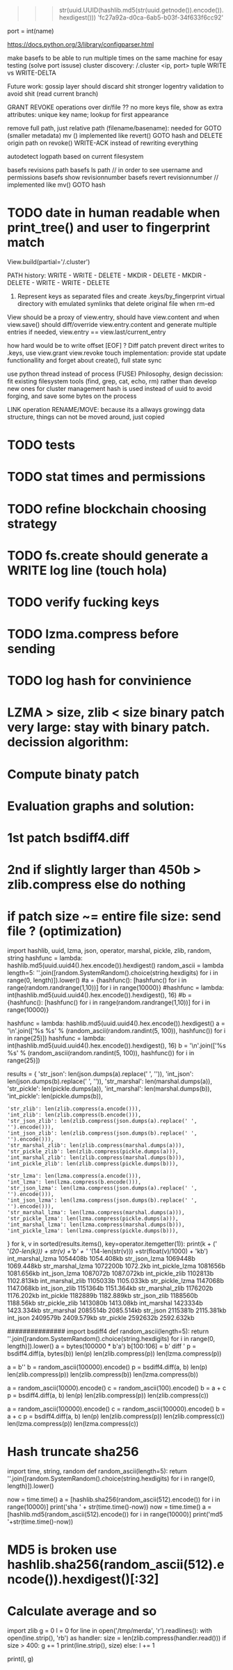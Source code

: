 >>> str(uuid.UUID(hashlib.md5(str(uuid.getnode()).encode()).hexdigest()))
'fc27a92a-d0ca-6ab5-b03f-34f633f6cc92'

port = int(name)


https://docs.python.org/3/library/configparser.html

make basefs to be able to run multiple times on the same machine for esay testing (solve port issuse)
cluster discovery: /.cluster <ip, port> tuple
WRITE vs WRITE-DELTA


Future work: gossip layer should discard shit
stronger logentry validation to avoid shit (read current branch)

GRANT REVOKE operations over dir/file ?? no more keys file, show as extra attributes: unique key name; lookup for first appearance

remove full path, just relative path (filename/basename): needed for GOTO  (smaller metadata)
mv () implemented like revert() GOTO hash and DELETE origin path
on revoke() WRITE-ACK instead of rewriting everything

autodetect logpath based on current filesystem

basefs revisions path
basefs ls path // in order to see username and permissions 
basefs show revisionnumber
basefs revert revisionnumber // implemented like mv() GOTO hash 
# TODO date in human readable when print_tree() and user to fingerprint match

View.build(partial='/.cluster')

PATH history: WRITE - WRITE - DELETE - MKDIR - DELETE - MKDIR - DELETE - WRITE - WRITE - DELETE


1. Represent keys as separated files and create .keys/by_fingerprint virtual directory with emulated symlinks that delete original file when rm-ed

View should be a proxy of view.entry, should have view.content and when view.save() should diff/override view.entry.content and generate multiple entries if needed, view.entry == view.last/current_entry

how hard would be to write offset [EOF] ? Diff patch 
prevent direct writes to .keys, use view.grant view.revoke
touch implementation: provide stat update functionallity and forget about create(), 
full state sync

use python thread instead of process (FUSE)
Philosophy, design decission: fit existing filesystem tools (find, grep, cat, echo, rm) rather than develop new ones for cluster management
hash is used instead of uuid to avoid forging, and save some bytes on the process

LINK operation
RENAME/MOVE: because its a allways growingg data structure, things can not be moved around, just copied


# TODO tests
# TODO stat times and permissions
# TODO refine blockchain choosing strategy
# TODO fs.create should generate a WRITE log line (touch hola)
# TODO verify fucking keys
# TODO lzma.compress before sending
# TODO log hash for convinience



# LZMA > size, zlib < size binary patch very large: stay with binary patch. decission algorithm:
# Compute binaty patch
# Evaluation graphs and solution:
#   1st patch bsdiff4.diff
#   2nd if slightly larger than 450b > zlib.compress else do nothing 
#   if patch size ~= entire file size: send file ? (optimization)


import hashlib, uuid, lzma, json, operator, marshal, pickle, zlib, random, string
hashfunc = lambda: hashlib.md5(uuid.uuid4().hex.encode()).hexdigest()
random_ascii = lambda length=5: ''.join([random.SystemRandom().choice(string.hexdigits) for i in range(0, length)]).lower()
#a = {hashfunc(): [hashfunc() for i in range(random.randrange(1,10))] for i in range(10000)}
#hashfunc = lambda: int(hashlib.md5(uuid.uuid4().hex.encode()).hexdigest(), 16)
#b = {hashfunc(): [hashfunc() for i in range(random.randrange(1,10))] for i in range(10000)}

hashfunc = lambda: hashlib.md5(uuid.uuid4().hex.encode()).hexdigest()
a = '\n'.join(['%s %s' % (random_ascii(random.randint(5, 100)), hashfunc()) for i in range(25)])
hashfunc = lambda: int(hashlib.md5(uuid.uuid4().hex.encode()).hexdigest(), 16)
b = '\n'.join(['%s %s' % (random_ascii(random.randint(5, 100)), hashfunc()) for i in range(25)])

results = {
    'str_json': len(json.dumps(a).replace(' ', '')),
    'int_json': len(json.dumps(b).replace(' ', '')),
    'str_marshal': len(marshal.dumps(a)),
    'str_pickle': len(pickle.dumps(a)),
    'int_marshal': len(marshal.dumps(b)),
    'int_pickle': len(pickle.dumps(b)),
    
    'str_zlib': len(zlib.compress(a.encode())),
    'int_zlib': len(zlib.compress(b.encode())),
    'str_json_zlib': len(zlib.compress(json.dumps(a).replace(' ', '').encode())),
    'int_json_zlib': len(zlib.compress(json.dumps(b).replace(' ', '').encode())),
    'str_marshal_zlib': len(zlib.compress(marshal.dumps(a))),
    'str_pickle_zlib': len(zlib.compress(pickle.dumps(a))),
    'int_marshal_zlib': len(zlib.compress(marshal.dumps(b))),
    'int_pickle_zlib': len(zlib.compress(pickle.dumps(b))),
    
    'str_lzma': len(lzma.compress(a.encode())),
    'int_lzma': len(lzma.compress(b.encode())),
    'str_json_lzma': len(lzma.compress(json.dumps(a).replace(' ', '').encode())),
    'int_json_lzma': len(lzma.compress(json.dumps(b).replace(' ', '').encode())),
    'str_marshal_lzma': len(lzma.compress(marshal.dumps(a))),
    'str_pickle_lzma': len(lzma.compress(pickle.dumps(a))),
    'int_marshal_lzma': len(lzma.compress(marshal.dumps(b))),
    'int_pickle_lzma': len(lzma.compress(pickle.dumps(b))),
    
}
for k, v in sorted(results.items(), key=operator.itemgetter(1)):
    print(k + (' '*(20-len(k))) + str(v) +'b' + ' '*(14-len(str(v))) +str(float(v)/1000) + 'kb')
int_marshal_lzma    1054408b       1054.408kb
str_json_lzma       1069448b       1069.448kb
str_marshal_lzma    1072200b       1072.2kb
int_pickle_lzma     1081656b       1081.656kb
int_json_lzma       1087072b       1087.072kb
int_pickle_zlib     1102813b       1102.813kb
int_marshal_zlib    1105033b       1105.033kb
str_pickle_lzma     1147068b       1147.068kb
int_json_zlib       1151364b       1151.364kb
str_marshal_zlib    1176202b       1176.202kb
int_pickle          1182889b       1182.889kb
str_json_zlib       1188560b       1188.56kb
str_pickle_zlib     1413080b       1413.08kb
int_marshal         1423334b       1423.334kb
str_marshal         2085514b       2085.514kb
str_json            2115381b       2115.381kb
int_json            2409579b       2409.579kb
str_pickle          2592632b       2592.632kb

###############
import bsdiff4
def random_ascii(length=5):
    return ''.join([random.SystemRandom().choice(string.hexdigits) for i in range(0, length)]).lower()
a = bytes(100000 * b'a')
b[100:106] = b' diff '
p = bsdiff4.diff(a, bytes(b))
len(p)
len(zlib.compress(p))
len(lzma.compress(p))

a = b''
b = random_ascii(100000).encode()
p = bsdiff4.diff(a, b)
len(p)
len(zlib.compress(p))
len(zlib.compress(b))
len(lzma.compress(b))



a = random_ascii(10000).encode()
c = random_ascii(100).encode()
b = a + c 
p = bsdiff4.diff(a, b)
len(p)
len(zlib.compress(p))
len(zlib.compress(c))

a = random_ascii(100000).encode()
c = random_ascii(100000).encode()
b = a + c 
p = bsdiff4.diff(a, b)
len(p)
len(zlib.compress(p))
len(zlib.compress(c))
len(lzma.compress(p))
len(lzma.compress(c))




# Hash truncate sha256
import time, string, random
def random_ascii(length=5):
    return ''.join([random.SystemRandom().choice(string.hexdigits) for i in range(0, length)]).lower()

now = time.time()
a = [hashlib.sha256(random_ascii(512).encode()) for i in range(10000)]
print('sha ' + str(time.time()-now))
now = time.time()
a = [hashlib.md5(random_ascii(512).encode()) for i in range(10000)]
print('md5 '+str(time.time()-now))

# MD5 is broken use hashlib.sha256(random_ascii(512).encode()).hexdigest()[:32]


# Calculate average and so
import zlib
g = 0
l = 0
for line in open('/tmp/merda', 'r').readlines():
 with open(line.strip(), 'rb') as handler:
  size = len(zlib.compress(handler.read()))
  if size > 400:
    g += 1
    print(line.strip(), size)
  else:
    l += 1


print(l, g)

